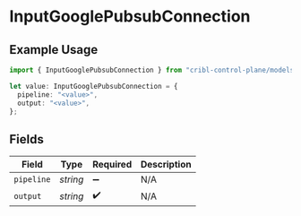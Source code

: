 # InputGooglePubsubConnection

## Example Usage

```typescript
import { InputGooglePubsubConnection } from "cribl-control-plane/models";

let value: InputGooglePubsubConnection = {
  pipeline: "<value>",
  output: "<value>",
};
```

## Fields

| Field              | Type               | Required           | Description        |
| ------------------ | ------------------ | ------------------ | ------------------ |
| `pipeline`         | *string*           | :heavy_minus_sign: | N/A                |
| `output`           | *string*           | :heavy_check_mark: | N/A                |